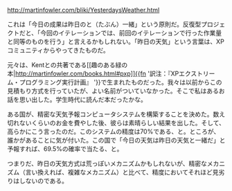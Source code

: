 http://martinfowler.com/bliki/YesterdaysWeather.html

これは「今日の成果は昨日のと（たぶん）一緒」という原則だ。反復型プロジェクトだと、「今回のイテレーションでは、前回のイテレーションで行った作業量と同等のものを行う」と言えるかもしれない。「昨日の天気」という言葉は、XPコミュニティからやってきたものだ。

元々は、Kentとの共著である[[趣のある緑の本|http://martinfowler.com/books.html#pxp]]{{fn '訳注：『XPエクストリーム・プログラミング実行計画』 '}}で生まれたものだった。我々は以前からこの見積もり方式を行っていたが、よい名前がついていなかった。そこで私はあるお話を思い出した。学生時代に読んだ本だったかな。

ある国が、精密な天気予報コンピュータシステムを構築することを決めた。数え切れないくらいのお金を費やした後、彼らは素晴らしい結果を出した。そして、高らかにこう言ったのだ。このシステムの精度は70%である、と。ところが、誰かがあることに気が付いた。この国で「今日の天気は昨日の天気と一緒だ」と予報すれば、69.5%の確率で当たる、と。

つまりだ、昨日の天気方式は荒っぽいメカニズムかもしれないが、精密なメカニズム（言い換えれば、複雑なメカニズム）と比べて、精度においてそれほど見劣りはしないのである。
